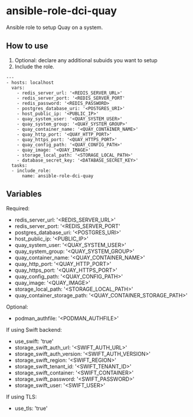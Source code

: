 ansible-role-dci-quay
=====================

Ansible role to setup Quay on a system. 

## How to use

1) Optional: declare any additional subuids you want to setup
2) Include the role.

```
---
- hosts: localhost
  vars:
    - redis_server_url: '<REDIS_SERVER_URL>'
    - redis_server_port: '<REDIS_SERVER_PORT'
    - redis_password: '<REDIS_PASSWORD>
    - postgres_database_uri: '<POSTGRES_URI>'
    - host_public_ip: '<PUBLIC_IP>'
    - quay_system_user: '<QUAY_SYSTEM_USER>'
    - quay_system_group: '<QUAY_SYSTEM_GROUP>'
    - quay_container_name: '<QUAY_CONTAINER_NAME>'
    - quay_http_port: '<QUAY_HTTP_PORT>'
    - quay_https_port: '<QUAY_HTTPS_PORT>'
    - quay_config_path: '<QUAY_CONFIG_PATH>'
    - quay_image: '<QUAY_IMAGE>'
    - storage_local_path: '<STORAGE_LOCAL_PATH>'
    - database_secret_key: '<DATABASE_SECRET_KEY>'
  tasks:
  - include_role:
      name: ansible-role-dci-quay
```

## Variables

Required:
 - redis_server_url: '<REDIS_SERVER_URL>'
 - redis_server_port: '<REDIS_SERVER_PORT'
 - postgres_database_uri: '<POSTGRES_URI>'
 - host_public_ip: '<PUBLIC_IP>'
 - quay_system_user: '<QUAY_SYSTEM_USER>'
 - quay_system_group: '<QUAY_SYSTEM_GROUP>'
 - quay_container_name: '<QUAY_CONTAINER_NAME>'
 - quay_http_port: '<QUAY_HTTP_PORT>'
 - quay_https_port: '<QUAY_HTTPS_PORT>'
 - quay_config_path: '<QUAY_CONFIG_PATH>'
 - quay_image: '<QUAY_IMAGE>'
 - storage_local_path: '<STORAGE_LOCAL_PATH>'
 - quay_container_storage_path: '<QUAY_CONTAINER_STORAGE_PATH>'

Optional:
 - podman_authfile: '<PODMAN_AUTHFILE>'

If using Swift backend:
 - use_swift: 'true'
 - storage_swift_auth_url: '<SWIFT_AUTH_URL>'
 - storage_swift_auth_version: '<SWIFT_AUTH_VERSION>'
 - storage_swift_region: '<SWIFT_REGION>'
 - storage_swift_tenant_id: '<SWIFT_TENANT_ID>'
 - storage_swift_container: '<SWIFT_CONTAINER>'
 - storage_swift_password: '<SWIFT_PASSWORD>'
 - storage_swift_user: '<SWIFT_USER>'

If using TLS:
 - use_tls: 'true'
